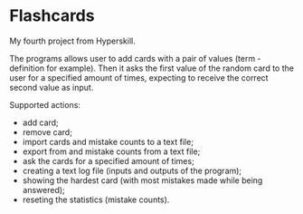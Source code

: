 # Flashcards

My fourth project from Hyperskill.

The programs allows user to add cards with a pair of values (term - definition for example). Then it asks the first value of the random card to the user for a specified amount of times, expecting to receive the correct second value as input.

Supported actions: 
- add card;
- remove card;
- import cards and mistake counts to a text file;
- export from and mistake counts from a text file;
- ask the cards for a specified amount of times;
- creating a text log file (inputs and outputs of the program);
- showing the hardest card (with most mistakes made while being answered);
- reseting the statistics (mistake counts).
